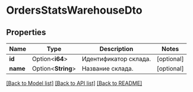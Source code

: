 # OrdersStatsWarehouseDto

## Properties

Name | Type | Description | Notes
------------ | ------------- | ------------- | -------------
**id** | Option<**i64**> | Идентификатор склада. | [optional]
**name** | Option<**String**> | Название склада. | [optional]

[[Back to Model list]](../README.md#documentation-for-models) [[Back to API list]](../README.md#documentation-for-api-endpoints) [[Back to README]](../README.md)


